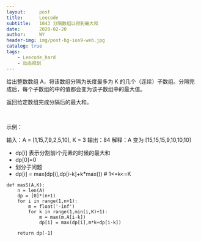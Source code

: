 ```yaml
---
layout:     post
title:      Leecode
subtitle:   1043 分隔数组以得到最大和
date:       2020-02-20
author:     WY
header-img: img/post-bg-ios9-web.jpg
catalog: true
tags:
    - Leecode_hard
    - 动态规划
---
```

给出整数数组 A，将该数组分隔为长度最多为 K 的几个（连续）子数组。分隔完成后，每个子数组的中的值都会变为该子数组中的最大值。

返回给定数组完成分隔后的最大和。

 

示例：

输入：A = [1,15,7,9,2,5,10], K = 3
输出：84
解释：A 变为 [15,15,15,9,10,10,10]

- dp[i] 表示分割前i个元素的时候的最大和
- dp[0]=0
- 划分子问题
- dp[i] = max(dp[i],dp[i-k]+k*max()) # 1<=k<=K

```
def masS(A,K):
    n = len(A)
    dp = [0]*(n+1)
    for i in range(1,n+1):
        m = float('-inf')
        for k in range(1,min(i,K)+1):
            m = max(m,A[i-k])
            dp[i] = max(dp[i],m*k+dp[i-k])

    return dp[-1]

```